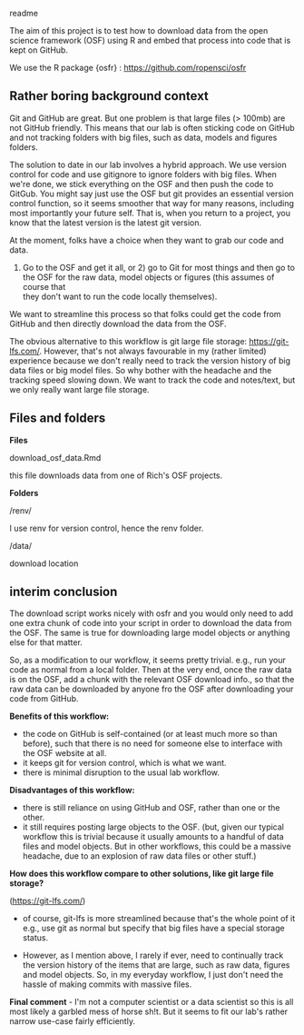 readme

The aim of this project is to test how to download data from the open science
framework (OSF) using R and embed that process into code that is kept on GitHub.

We use the R package {osfr} : https://github.com/ropensci/osfr

## Rather boring background context ##

Git and GitHub are great. But one problem is that large files (> 100mb) are not 
GitHub friendly. This means that our lab is often sticking code on GitHub and not 
tracking folders with big files, such as data, models and figures folders.

The solution to date in our lab involves a hybrid approach. We use version control 
for code and use gitignore to ignore folders with big files. When we're done, we 
stick everything on the OSF and then push the code to GitGub. You might say just 
use the OSF but git provides an essential version control function, so it seems 
smoother that way for many reasons, including most importantly your future self.
That is, when you return to a project, you know that the latest version is the 
latest git version.

At the moment, folks have a choice when they want to grab our code and data. 
1) Go to the OSF and get it all, or 2) go to Git for most things and then go to 
the OSF for the raw data, model objects or figures (this assumes of course that  
they don't want to run the code locally themselves). 

We want to streamline this process so that folks could get the code from GitHub 
and then directly download the data from the OSF.

The obvious alternative to this workflow is git large file storage: https://git-lfs.com/. 
However, that's not always favourable in my (rather limited) experience because we don't 
really need to track the version history of big data files or big model files. 
So why bother with the headache and the tracking speed slowing down. We want to 
track the code and notes/text, but we only really want large file storage.


## Files and folders ##

**Files**

download_osf_data.Rmd

this file downloads data from one of Rich's OSF projects.

**Folders**

/renv/

I use renv for version control, hence the renv folder.

/data/

download location


## interim conclusion ##

The download script works nicely with osfr and you would only need to add one extra 
chunk of code into your script in order to download the data from the OSF. 
The same is true for downloading large model objects or anything else for that matter. 

So, as a modification to our workflow, it seems pretty trivial. e.g., run your code as
normal from a local folder. Then at the very end, once the raw data is on the
OSF, add a chunk with the relevant OSF download info., so that the raw data can
be downloaded by anyone fro the OSF after downloading your code from GitHub.

**Benefits of this workflow:**

- the code on GitHub is self-contained (or at least much more so than before),
such that there is no need for someone else to interface with the OSF website at all. 
- it keeps git for version control, which is what we want.
- there is minimal disruption to the usual lab workflow.

**Disadvantages of this workflow:**

- there is still reliance on using GitHub and OSF, rather than one or the other.
- it still requires posting large objects to the OSF. (but, given our typical workflow
this is trivial because it usually amounts to a handful of data files and model 
objects. But in other workflows, this could be a massive headache, due to an explosion
of raw data files or other stuff.)


**How does this workflow compare to other solutions, like git large file storage?**

(https://git-lfs.com/)

- of course, git-lfs is more streamlined because that's the whole point of it e.g.,
use git as normal but specify that big files have a special storage status.

- However, as I mention above, I rarely if ever, need to continually track the version 
history of the items that are large, such as raw data, figures and model objects.
So, in my everyday workflow, I just don't need the hassle of making commits with
massive files.


**Final comment** - I'm not a computer scientist or a data scientist so this is all 
most likely a garbled mess of horse sh!t. But it seems to fit our lab's rather 
narrow use-case fairly efficiently.



